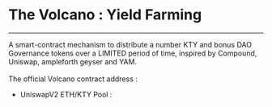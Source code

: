 # The Volcano : Yield Farming 
----    
A smart-contract  mechanism to distribute a number KTY and bonus DAO Governance tokens over a LIMITED period of time, inspired by Compound, Uniswap, ampleforth geyser and YAM. <br/>          
The official Volcano contract address :           

- UniswapV2 ETH/KTY Pool :     

